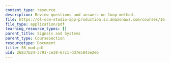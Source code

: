 ```yaml
---
content_type: resource
description: Review questions and answers on loop method.
file: https://ol-ocw-studio-app-production.s3.amazonaws.com/courses/16-01-unified-engineering-i-ii-iii-iv-fall-2005-spring-2006/26837b243791ce3867c1dd7e5043e2e6_S6_mud.pdf
file_type: application/pdf
learning_resource_types: []
parent_title: Signals and Systems
parent_type: CourseSection
resourcetype: Document
title: S6_mud.pdf
uid: 26837b24-3791-ce38-67c1-dd7e5043e2e6
---
```

